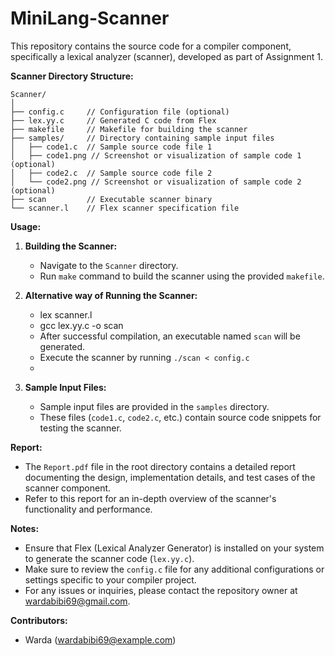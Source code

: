 # MiniLang-Scanner

This repository contains the source code for a compiler component, specifically a lexical analyzer (scanner), developed as part of Assignment 1.

**Scanner Directory Structure:**

```
Scanner/
│
├── config.c     // Configuration file (optional)
├── lex.yy.c     // Generated C code from Flex
├── makefile     // Makefile for building the scanner
├── samples/     // Directory containing sample input files
│   ├── code1.c  // Sample source code file 1
│   ├── code1.png // Screenshot or visualization of sample code 1 (optional)
│   ├── code2.c  // Sample source code file 2
│   └── code2.png // Screenshot or visualization of sample code 2 (optional)
├── scan         // Executable scanner binary
└── scanner.l    // Flex scanner specification file
```

**Usage:**

1. **Building the Scanner:**
   - Navigate to the `Scanner` directory.
   - Run `make` command to build the scanner using the provided `makefile`.

2. **Alternative way of Running the Scanner:**
   - lex scanner.l
   - gcc lex.yy.c -o scan
   - After successful compilation, an executable named `scan` will be generated.
   - Execute the scanner by running `./scan < config.c`
   - 
4. **Sample Input Files:**
   - Sample input files are provided in the `samples` directory.
   - These files (`code1.c`, `code2.c`, etc.) contain source code snippets for testing the scanner.

**Report:**

- The `Report.pdf` file in the root directory contains a detailed report documenting the design, implementation details, and test cases of the scanner component.
- Refer to this report for an in-depth overview of the scanner's functionality and performance.

**Notes:**

- Ensure that Flex (Lexical Analyzer Generator) is installed on your system to generate the scanner code (`lex.yy.c`).
- Make sure to review the `config.c` file for any additional configurations or settings specific to your compiler project.
- For any issues or inquiries, please contact the repository owner at wardabibi69@gmail.com.

**Contributors:**

- Warda (wardabibi69@example.com)

